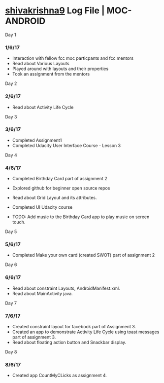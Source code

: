 # [shivakrishna9](http://github.com/shivakrishna9) Log File | MOC-ANDROID

Day 1

### 1/6/17

* Interaction with fellow fcc moc particpants and fcc mentors
* Read about Various Layouts
* Played around with layouts and their properties
* Took an assignment from the mentors

Day 2

### 2/6/17

* Read about Activity Life Cycle

Day 3

### 3/6/17

* Completed Assignment1
* Completed Udacity User Interface Course - Lesson 3

Day 4

### 4/6/17

* Completed Birthday Card part of assignment 2
* Explored github for beginner open source repos
* Read about Grid Layout and its attributes.
* Completed UI Udacity course 

* TODO: Add music to the Birthday Card app to play music on screen touch.

Day 5

### 5/6/17

* Completed Make your own card (created SWOT) part of assignment 2

Day 6

### 6/6/17

* Read about constraint Layouts, AndroidManifest.xml.
* Read about MainActivity java.

Day 7

### 7/6/17

* Created constraint layout for facebook part of Assignment 3.
* Created an app to demonstrate Activity Life Cycle using toast messages part of assignment 3.
* Read about floating action button and Snackbar display.

Day 8

### 8/6/17

* Created app CountMyCLicks as assignment 4.

